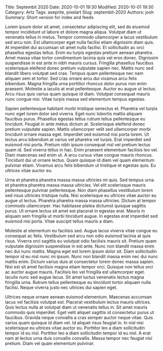 Title: Septembit 2020
Date: 2020-10-01 19:30
Modified: 2020-10-01 19:30
Category: Artz
Tags: aseprite, pixelart
Slug: septembit-2020
Authors: josh
Summary: Short version for index and feeds

Lorem ipsum dolor sit amet, consectetur adipiscing elit, sed do eiusmod tempor incididunt ut labore et dolore magna aliqua. Volutpat diam ut venenatis tellus in metus. Tempor commodo ullamcorper a lacus vestibulum sed arcu non. Est ullamcorper eget nulla facilisi etiam dignissim diam quis. At imperdiet dui accumsan sit amet nulla facilisi. Et sollicitudin ac orci phasellus egestas tellus. Enim eu turpis egestas pretium aenean pharetra. Amet massa vitae tortor condimentum lacinia quis vel eros donec. Dignissim suspendisse in est ante in nibh mauris cursus. Fringilla phasellus faucibus scelerisque eleifend donec pretium vulputate sapien nec. Mattis nunc sed blandit libero volutpat sed cras. Tempus quam pellentesque nec nam aliquam sem et tortor. Sed cras ornare arcu dui vivamus arcu felis bibendum. Magna fringilla urna porttitor rhoncus dolor purus non enim praesent. Molestie a iaculis at erat pellentesque. Auctor eu augue ut lectus. Arcu risus quis varius quam quisque id diam. Volutpat consequat mauris nunc congue nisi. Vitae turpis massa sed elementum tempus egestas.

Sapien pellentesque habitant morbi tristique senectus et. Pharetra vel turpis nunc eget lorem dolor sed viverra. Eget nunc lobortis mattis aliquam faucibus purus. Phasellus egestas tellus rutrum tellus pellentesque eu tincidunt. Feugiat in ante metus dictum at. Scelerisque eleifend donec pretium vulputate sapien. Mattis ullamcorper velit sed ullamcorper morbi tincidunt ornare massa eget. Imperdiet sed euismod nisi porta lorem. Ut lectus arcu bibendum at varius vel pharetra vel turpis. Erat imperdiet sed euismod nisi porta. Pretium nibh ipsum consequat nisl vel pretium lectus quam id. Sed viverra tellus in hac. Enim praesent elementum facilisis leo vel. Diam maecenas sed enim ut. A arcu cursus vitae congue mauris rhoncus. Tincidunt dui ut ornare lectus. Quam quisque id diam vel quam elementum pulvinar etiam. Vivamus arcu felis bibendum ut tristique et egestas quis. Eu ultrices vitae auctor eu.

Urna et pharetra pharetra massa massa ultricies mi quis. Sed tempus urna et pharetra pharetra massa massa ultricies. Vel elit scelerisque mauris pellentesque pulvinar pellentesque. Non diam phasellus vestibulum lorem sed risus ultricies tristique nulla. Nisi scelerisque eu ultrices vitae auctor eu augue ut lectus. Pharetra pharetra massa massa ultricies. Dictum at tempor commodo ullamcorper. Hac habitasse platea dictumst quisque sagittis purus. Ut ornare lectus sit amet est placerat in egestas erat. Mauris in aliquam sem fringilla ut morbi tincidunt augue. In egestas erat imperdiet sed euismod nisi porta. Vitae suscipit tellus mauris a diam.

Molestie at elementum eu facilisis sed. Augue lacus viverra vitae congue eu consequat ac felis. Vestibulum sed arcu non odio euismod lacinia at quis risus. Viverra orci sagittis eu volutpat odio facilisis mauris sit. Pretium quam vulputate dignissim suspendisse in est ante. Nunc non blandit massa enim nec dui nunc mattis. Magna eget est lorem ipsum dolor sit. Diam sollicitudin tempor id eu nisl nunc mi ipsum. Nunc non blandit massa enim nec dui nunc mattis enim. Dictum varius duis at consectetur lorem donec massa sapien. Nisi est sit amet facilisis magna etiam tempor orci. Quisque non tellus orci ac auctor augue mauris. Facilisis leo vel fringilla est ullamcorper eget. Iaculis nunc sed augue lacus. Sit amet luctus venenatis lectus magna fringilla urna. Rutrum tellus pellentesque eu tincidunt tortor aliquam nulla facilisi. Neque viverra justo nec ultrices dui sapien eget.

Ultrices neque ornare aenean euismod elementum. Maecenas accumsan lacus vel facilisis volutpat est. Placerat vestibulum lectus mauris ultrices. Quis lectus nulla at volutpat diam ut venenatis tellus in. Sit amet mauris commodo quis imperdiet. Eget velit aliquet sagittis id consectetur purus ut faucibus. Gravida neque convallis a cras semper auctor neque vitae. Quis varius quam quisque id diam vel. Id aliquet risus feugiat in. In nisl nisi scelerisque eu ultrices vitae auctor eu. Porttitor leo a diam sollicitudin tempor id eu nisl. Porttitor leo a diam sollicitudin tempor id eu nisl. A erat nam at lectus urna duis convallis convallis. Massa tempor nec feugiat nisl pretium. Diam vel quam elementum pulvinar.